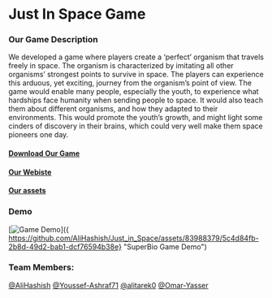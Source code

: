 # Just In Space Game

### Our Game Description
We developed a game where players create a ‘perfect’ organism that travels freely in space. The organism is characterized by imitating all other organisms’ strongest points to survive in space. The players can experience this arduous, yet exciting, journey from the organism’s point of view. The game would enable many people, especially the youth, to experience what hardships face humanity when sending people to space. It would also teach them about different organisms, and how they adapted to their environments. This would promote the youth’s growth, and might light some cinders of discovery in their brains, which could very well make them space pioneers one day. 

#### [Download Our Game](https://drive.google.com/file/d/1gnAiXhJPCX-zkS7am6jqcHfeqFq7U61q/view?usp=sharing)
#### [Our Webiste](https://youssef-ashraf71.github.io/Just-in-space)
#### [Our assets](https://github.com/AliHashish/Just_in_Space/tree/main/SuperBio/Assets/OurAssets)

### Demo 
[![Game Demo]({})]({
https://github.com/AliHashish/Just_in_Space/assets/83988379/5c4d84fb-2b8d-49d2-bab1-dcf76594b38e} "SuperBio Game Demo")

### Team Members: 
[@AliHashish](https://github.com/AliHashish) 
[@Youssef-Ashraf71](https://github.com/Youssef-Ashraf71) 
[@alitarek0](https://github.com/alitarek0) 
[@Omar-Yasser](https://github.com/Omar-Yasser)  
